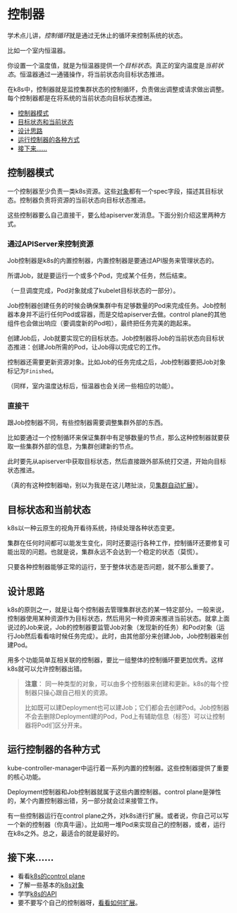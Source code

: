 # 控制器

学术点儿讲，*控制循环*就是通过无休止的循环来控制系统的状态。

比如一个室内恒温器。

你设置一个温度值，就是为恒温器提供一个*目标状态*。真正的室内温度是*当前状态*。恒温器通过一通骚操作，将当前状态向目标状态推进。

在k8s中，控制器就是监控集群状态的控制循环，负责做出调整或请求做出调整。每个控制器都是在将系统的当前状态向目标状态推进。

- [控制器模式](#控制器模式)
- [目标状态和当前状态](#目标状态和当前状态)
- [设计思路](#设计思路)
- [运行控制器的各种方式](#运行控制器的各种方式)
- [接下来……](#接下来)

## 控制器模式

一个控制器至少负责一类k8s资源。这些[对象](../概要/Kubernetes对象/理解Kubernetes对象%20.md#理解k8s对象)都有一个spec字段，描述其目标状态。控制器负责将资源的当前状态向目标状态推进。

这些控制器要么自己直接干，要么给apiserver发消息。下面分别介绍这里两种方式。

### 通过APIServer来控制资源

Job控制器是k8s的内置控制器，内置控制器是要通过API服务来管理状态的。

所谓Job，就是要运行一个或多个Pod，完成某个任务，然后结束。

（一旦调度完成，Pod对象就成了kubelet目标状态的一部分）。

Job控制器创建任务的时候会确保集群中有足够数量的Pod来完成任务。Job控制器本身并不运行任何Pod或容器，而是交给apiserver去做。control plane的其他组件也会做出响应（要调度新的Pod啦），最终把任务完美的跑起来。

创建Job后，Job就要实现它的目标状态。Job控制器将Job的当前状态向目标状态推进：创建Job所需的Pod，让Job得以完成它的工作。

控制器还需要更新资源对象。比如Job的任务完成之后，Job控制器要把Job对象标记为`Finished`。

（同样，室内温度达标后，恒温器也会关闭一些相应的功能）。

### 直接干

跟Job控制器不同，有些控制器需要调整集群外部的东西。

比如要通过一个控制循环来保证集群中有足够数量的节点，那么这种控制器就要获取一些集群外部的信息，为集群创建新的节点。

此时要先从apiserver中获取目标状态，然后直接跟外部系统打交道，开始向目标状态推进。

（真的有这种控制器呦，别以为我是在这儿瞎扯淡，见[集群自动扩展]()）。

## 目标状态和当前状态

k8s以一种云原生的视角开看待系统，持续处理各种状态变更。

集群在任何时间都可以能发生变化，同时还要运行各种工作，控制循环还要修复可能出现的问题。也就是说，集群永远不会达到一个稳定的状态（莫慌）。

只要各种控制器能够正常的运行，至于整体状态是否问题，就不那么重要了。

## 设计思路

k8s的原则之一，就是让每个控制器去管理集群状态的某一特定部分。一般来说，控制器使用某种资源作为目标状态，然后用另一种资源来推进当前状态。就拿上面说过的Job来说，Job的控制器要监管Job对象（发现新的任务）和Pod对象（运行Job然后看看啥时候任务完成）。此时，由其他部分来创建Job，Job控制器来创建Pod。

用多个功能简单互相关联的控制器，要比一组整体的控制循环要更加优秀。这样k8s就可以允许控制器出错。

>**注意**：
>同一种类型的对象，可以由多个控制器来创建和更新。k8s的每个控制器只操心跟自己相关的资源。
>
>比如既可以建Deployment也可以建Job；它们都会去创建Pod。Job控制器不会去删除Deployment建的Pod，Pod上有辅助信息（标签）可以让控制器将Pod们区分开来。

## 运行控制器的各种方式

kube-controller-manager中运行着一系列内置的控制器。这些控制器提供了重要的核心功能。

Deployment控制器和Job控制器就属于这些内置控制器。control plane是弹性的，某个内置控制器出错，另一部分就会过来接管工作。

有一些控制器运行在control plane之外，对k8s进行扩展。或者说，你自己可以写一个新的控制器（你真牛逼）。比如用一堆Pod来实现自己的控制器，或者，运行在k8s之外。总之，最适合的就是最好的。

## 接下来……

- 看看[k8s的control plane](../基本概念.md#kubernetes-control-plane)
- 了解一些基本的[k8s对象](../基本概念.md#Kubernetes对象)
- 学学[k8s的API]()
- 要不要写个自己的控制器呀，[看看如何扩展]()。